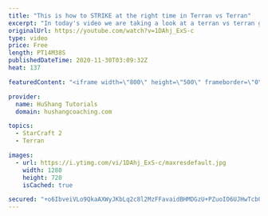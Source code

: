 ```yaml
---
title: "This is how to STRIKE at the right time in Terran vs Terran"
excerpt: "In today's video we are taking a look at a terran vs terran game I played that showcases some patience and how I like to calculate when it's the correct time to attack!  Coaching -------------------------------------------------------------------------- Website: https://www.hushangcoaching.com  Interested"
originalUrl: https://youtube.com/watch?v=1DAhj_ExS-c
type: video
price: Free
length: PT14M38S
publishedDateTime: 2020-11-30T03:09:32Z
heat: 137

featuredContent: "<iframe width=\"800\" height=\"500\" frameborder=\"0\" src=\"https://www.youtube.com/embed/1DAhj_ExS-c\" allow=\"accelerometer; autoplay; encrypted-media; gyroscope; picture-in-picture\" allowfullscreen></iframe>"

provider:
  name: HuShang Tutorials
  domain: hushangcoaching.com

topics:
  - StarCraft 2
  - Terran

images:
  - url: https://i.ytimg.com/vi/1DAhj_ExS-c/maxresdefault.jpg
    width: 1280
    height: 720
    isCached: true

secured: "+o6IbveiVLo9QkaAXWyJKbLq2c8l2MzFFavaidBHMDGzU+PZuoIO6UJHwTcb0Jyn2mDqTLCpV4rzP98B/6f88+bhMzQPCFEI+nigp6c6yktGQPWe0+nRmWazK5WPJwSV5Y1sFBInBSPnB/my5Qm76LKPg3YhQJaCIHYAFtw4QGfVYEDfkVhZPq3/ZDhmz40bc1amZcvgAlNwY+NY0i0uCnTdM4v/Lz2ycvnvWzqx7IPsjpedlkm55Rqtgf9zkmhDqoFg9JaRYBGAER7A5cvpWYQ4cCZnE59Fg9Jm0ozhjL3b3nGpzaLceNq6d4Q8uB4uB7EPEbnlawdH0HAekIlEi2B3tzzVwoJt4azY4WFa8nxZLqgN2jXCgP4K1yfUBNb0VCGE2kjTD6vwuC7eKRREjUdImdhBRMbPH2GLP/c2Qp4=;HV45+qU78n3J1ye+73qxGA=="
---
```


